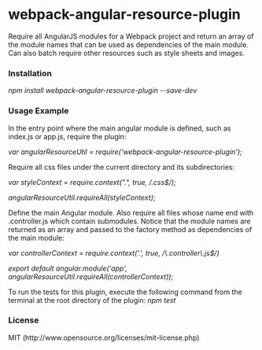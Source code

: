 # webpack-angular-resource-plugin

Require all AngularJS modules for a Webpack project and return an array of the module names that can be used as dependencies of 
the main module. Can also batch require other resources such as style sheets and images.

<h3>Installation</h3>
<i>npm install webpack-angular-resource-plugin --save-dev</i>

<h3>Usage Example</h3>
In the entry point where the main angular module is defined, such as index.js or app.js, require the plugin:
<p><i>var angularResourceUtil = require('webpack-angular-resource-plugin');</i></p>

<p>Require all css files under the current directory and its subdirectories:</p>
<p><i>var styleContext = require.context(".", true,  /.css$/);</i></p>
<p><i>angularResourceUtil.requireAll(styleContext);</i></p>

<p>Define the main Angular module. Also require all files whose name end with .controller.js which contain submodules.
Notice that the module names are returned as an array and passed to the factory method as dependencies of the main module:</p>
<p><i>var controllerContext = require.context('.', true, /\.controller\.js$/)</i></p>
<p><i>export default angular.module('app', angularResourceUtil.requireAll(controllerContext));</i></p>

<p>To run the tests for this plugin, execute the following command from the terminal at the root directory of the plugin:
	<i>npm test</i>
</p>
<h3>License</h3>

<p>MIT (<a>http://www.opensource.org/licenses/mit-license.php</a>)</p>
